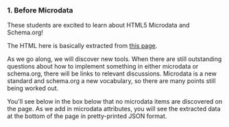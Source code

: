 ### 1. Before Microdata

These students are excited to learn about HTML5 Microdata and Schema.org!

The HTML here is basically extracted from [this page](http://d.lib.ncsu.edu/collections/catalog/0004493).

As we go along, we will discover new tools. When there are still outstanding
questions about how to implement something in either microdata or schema.org,
there will be links to relevant discussions. Microdata is a new standard and 
schema.org a new vocabulary, so there are many points still being worked out.

You'll see below in the box below that no microdata items are discovered on the 
page. As we add
in microdata attributes, you will see the extracted data at the bottom of the 
page in pretty-printed JSON format.